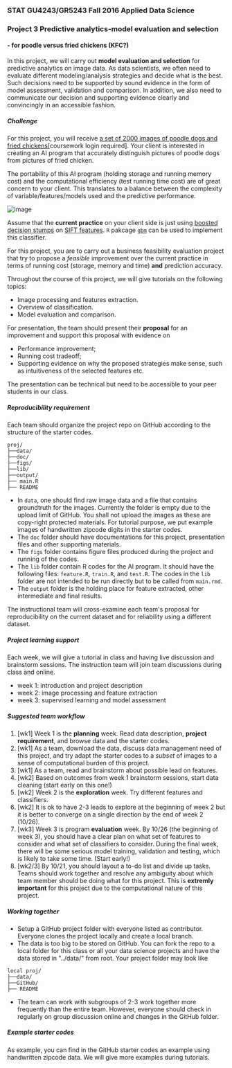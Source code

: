 ### STAT GU4243/GR5243 Fall 2016 Applied Data Science
### Project 3 Predictive analytics-model evaluation and selection

#### - for poodle versus fried chickens (KFC?)

In this project, we will carry out **model evaluation and selection** for predictive analytics on image data. As data scientists, we often need to evaluate different modeling/analysis strategies and decide what is the best. Such decisions need to be supported by sound evidence in the form of model assessment, validation and comparison. In addition, we also need to communicate our decision and supporting evidence clearly and convincingly in an accessible fashion.

##### Challenge
For this project, you will receive [a set of 2000 images of poodle dogs and fried chickens](https://courseworks2.columbia.edu/courses/11849/files/folder/Project_Files?preview=696483)[coursework login required]. Your client is interested in creating an AI program that accurately distinguish pictures of poodle dogs from pictures of fried chicken. 

The portability of this AI program (holding storage and running memory cost) and the computational efficiency (test running time cost) are of great concern to your client. This translates to a balance between the complexity of variable/features/models used and the predictive performance. 

![image](https://github.com/TZstatsADS/ADS_Teaching/blob/master/Fall2016_Projects/Project3_PoodleKFC/doc/predictiveprogram.png)

Assume that the **current practice** on your client side is just using [boosted](https://en.wikipedia.org/wiki/Boosting_(machine_learning)) [decision stumps](https://en.wikipedia.org/wiki/Decision_stump) on [SIFT features](https://en.wikipedia.org/wiki/Scale-invariant_feature_transform). `R` pakcage [`gbm`](https://cran.r-project.org/package=gbm) can be used to implement this classifier. 

For this project, you are to carry out a business feasibility evaluation project that try to propose a *feasible* improvement over the current practice in terms of running cost (storage, memory and time) **and** prediction accuracy. 

Throughout the course of this project, we will give tutorials on the following topics:

- Image processing and features extraction.
- Overview of classification.
- Model evaluation and comparison.

For presentation, the team should present their **proposal** for an improvement and support this proposal with evidence on 

- Performance improvement;
- Running cost tradeoff;
- Supporting evidence on why the proposed strategies make sense, such as intuitiveness of the selected features etc.

The presentation can be technical but need to be accessible to your peer students in our class. 

##### Reproducibility requirement

Each team should organize the project repo on GitHub according to the structure of the starter codes. 

```
proj/
├──data/
├──doc/
├──figs/
├──lib/
├──output/
├── main.R
├── README
```
- In `data`, one should find raw image data and a file that contains groundtruth for the images. Currently the folder is empty due to the upload limit of GitHub. You shall not upload the images as these are copy-right protected materials. For tutorial purpose, we put example images of handwritten zipcode digits in the starter codes. 
- The `doc` folder should have documentations for this project, presentation files and other supporting materials. 
- The `figs` folder contains figure files produced during the project and running of the codes. 
- The `lib` folder contain R codes for the AI program. It should have the following files: `feature.R`, `train.R`, and `test.R`. The codes in the `lib` folder are not intended to be run directly but to be called from `main.rmd`. 
- The `output` folder is the holding place for feature extracted, other intermediate and final results.

The instructional team will cross-examine each team's proposal for reproducibility on the current dataset and for reliability using a different dataset.

##### Project learning support 

Each week, we will give a tutorial in class and having live discussion and brainstorm sessions. The instruction team will join team discussions during class and online. 

- week 1: introduction and project description
- week 2: image processing and feature extraction
- week 3: supervised learning and model assessment

##### Suggested team workflow
1. [wk1] Week 1 is the **planning** week. Read data description, **project requirement**, and browse data and the starter codes. 
2. [wk1] As a team, download the data, discuss data management need of this project, and try adapt the starter codes to a *subset* of images to a sense of computational burden of this project. 
3. [wk1] As a team, read and brainstorm about possible lead on features. 
4. [wk2] Based on outcomes from week 1 brainstorm sessions, start data cleaning (start early on this one!)
5. [wk2] Week 2 is the **exploration** week. Try different features and classifiers.
6. [wk2] It is ok to have 2-3 leads to explore at the beginning of week 2 but it is better to converge on a single direction by the end of week 2 (10/26). 
7. [wk3] Week 3 is program **evaluation** week. By 10/26 (the beginning of week 3), you should have a clear plan on what set of features to consider and what set of classifiers to consider. During the final week, there will be some serious model training, validation and testing, which is likely to take some time. (Start early!)
8. [wk2/3] By 10/21, you should layout a to-do list and divide up tasks. Teams should work together and resolve any ambiguity about which team member should be doing what for this project. This is **extremly important** for this project due to the computational nature of this project. 

##### Working together
- Setup a GitHub project folder with everyone listed as contributor. Everyone clones the project locally and create a local branch. 
- The data is too big to be stored on GitHub. You can fork the repo to a local folder for this class or all your data science projects and have the data stored in "../data/" from root. Your project folder may look like

```
local proj/
├──data/
├──GitHub/
├── README
```
- The team can work with subgroups of 2-3 work together more frequently than the entire team. However, everyone should check in regularly on group discussion online and changes in the GitHub folder.  

##### Example starter codes

As example, you can find in the GitHub starter codes an example using handwritten zipcode data. We will give more examples during tutorials. 


